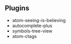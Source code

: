 ## Plugins

  * atom-seeing-is-believing
  * autocomplete-plus
  * symbols-tree-view
  * atom-ctags
